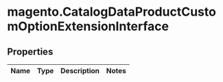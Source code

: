 # magento.CatalogDataProductCustomOptionExtensionInterface

## Properties
Name | Type | Description | Notes
------------ | ------------- | ------------- | -------------


